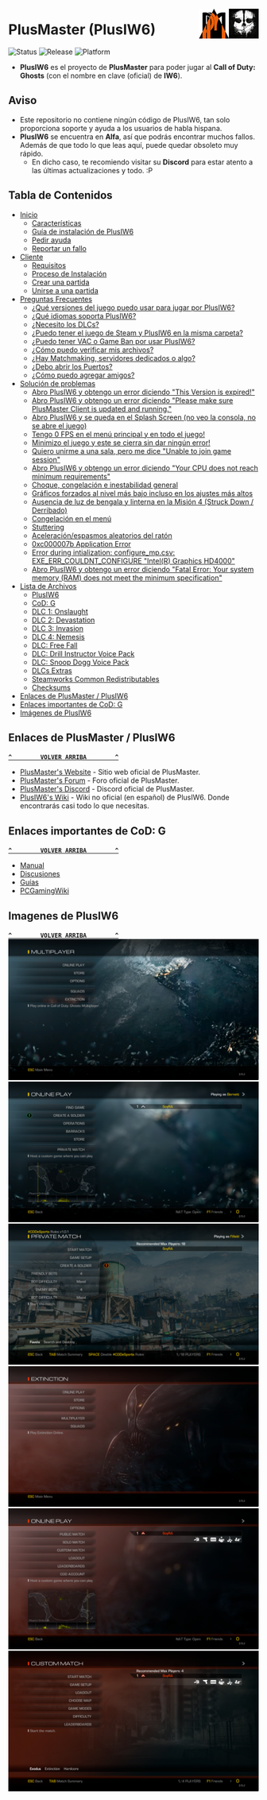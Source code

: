 <a href="#"><img src="Recursos/Imagenes/IW6-Ico.png" alt="IW6-Ico.png" title="Call of Duty: Ghosts" align="right" width="60" height="60"/></a>
<a href="#"><img src="Recursos/Imagenes/PM-Logo.png" alt="PM-Logo.png" title="PlusMaster" align="right" width="60" height="60"/></a>

# PlusMaster (PlusIW6)
![Status](https://img.shields.io/badge/Status-Online-green.svg) ![Release](https://img.shields.io/badge/Version-Alfa-red.svg) ![Platform](https://img.shields.io/badge/Platform-Windows-lightgrey.svg)
- **PlusIW6** es el proyecto de **PlusMaster** para poder jugar al **Call of Duty: Ghosts** (con el nombre en clave (oficial) de **IW6**).

## Aviso
- Este repositorio no contiene ningún código de PlusIW6, tan solo proporciona soporte y ayuda a los usuarios de habla hispana.
- **PlusIW6** se encuentra en **Alfa**, así que podrás encontrar muchos fallos. Además de que todo lo que leas aquí, puede quedar obsoleto muy rápido.
  - En dicho caso, te recomiendo visitar su **Discord** para estar atento a las últimas actualizaciones y todo. :P

## Tabla de Contenidos
- [Inicio](../../wiki)
  - [Características](../../wiki#características)
  - [Guía de instalación de PlusIW6](../../wiki#guía-de-instalación-de-plusiw6)
  - [Pedir ayuda](../../wiki#pedir-ayuda)
  - [Reportar un fallo](../../wiki#reportar-un-fallo-bug)
- [Cliente](../../wiki/Cliente)
  - [Requisitos](../../wiki/Cliente#requisitos)
  - [Proceso de Instalación](../../wiki/Cliente#proceso-de-instalación)
  - [Crear una partida](../../wiki/Cliente#crear-una-partida)
  - [Unirse a una partida](../../wiki/Cliente#unirse-a-una-partida)
- [Preguntas Frecuentes](../../wiki/Preguntas-Frecuentes)
  - [¿Qué versiones del juego puedo usar para jugar por PlusIW6?](../../wiki/Preguntas-Frecuentes#qué-versiones-del-juego-puedo-usar-para-jugar-por-plusiw6)
  - [¿Qué idiomas soporta PlusIW6?](../../wiki/Preguntas-Frecuentes#qué-idiomas-soporta-plusiw6)
  - [¿Necesito los DLCs?](../../wiki/Preguntas-Frecuentes#necesito-los-dlcs)
  - [¿Puedo tener el juego de Steam y PlusIW6 en la misma carpeta?](../../wiki/Preguntas-Frecuentes#puedo-tener-el-juego-de-steam-y-plusiw6-en-la-misma-carpeta)
  - [¿Puedo tener VAC o Game Ban por usar PlusIW6?](../../wiki/Preguntas-Frecuentes#puedo-tener-vac-o-game-ban-por-usar-plusiw6)
  - [¿Cómo puedo verificar mis archivos?](../../wiki/Preguntas-Frecuentes#cómo-puedo-verificar-mis-archivos)
  - [¿Hay Matchmaking, servidores dedicados o algo?](../../wiki/Preguntas-Frecuentes#hay-matchmaking-servidores-dedicados-o-algo)
  - [¿Debo abrir los Puertos?](../../wiki/Preguntas-Frecuentes#debo-abrir-los-puertos)
  - [¿Cómo puedo agregar amigos?](../../wiki/Preguntas-Frecuentes#cómo-puedo-agregar-amigos)
- [Solución de problemas](../../wiki/Soluci%C3%B3n-de-problemas)
  - [Abro PlusIW6 y obtengo un error diciendo "This Version is expired!"](../../wiki/Soluci%C3%B3n-de-problemas#abro-plusiw6-y-obtengo-un-error-diciendo-this-version-is-expired)
  - [Abro PlusIW6 y obtengo un error diciendo "Please make sure PlusMaster Client is updated and running."](../../wiki/Soluci%C3%B3n-de-problemas#abro-plusiw6-y-obtengo-un-error-diciendo-please-make-sure-plusmaster-client-is-updated-and-running)
  - [Abro PlusIW6 y se queda en el Splash Screen (no veo la consola, no se abre el juego)](../../wiki/Soluci%C3%B3n-de-problemas#abro-plusiw6-y-se-queda-en-el-splash-screen-no-veo-la-consola-no-se-abre-el-juego)
  - [Tengo 0 FPS en el menú principal y en todo el juego!](../../wiki/Soluci%C3%B3n-de-problemas#tengo-0-fps-en-el-menú-principal-y-en-todo-el-juego)
  - [Minimizo el juego y este se cierra sin dar ningún error!](../../wiki/Soluci%C3%B3n-de-problemas#minimizo-el-juego-y-este-se-cierra-sin-dar-ningún-error)
  - [Quiero unirme a una sala, pero me dice "Unable to join game session"](../../wiki/Soluci%C3%B3n-de-problemas#quiero-unirme-a-una-sala-pero-me-dice-unable-to-join-game-session)
  - [Abro PlusIW6 y obtengo un error diciendo "Your CPU does not reach minimum requirements"](../../wiki/Soluci%C3%B3n-de-problemas#abro-plusiw6-y-obtengo-un-error-diciendo-your-cpu-does-not-reach-minimum-requirements)
  - [Choque, congelación e inestabilidad general](../../wiki/Soluci%C3%B3n-de-problemas#choque-congelación-e-inestabilidad-general)
  - [Gráficos forzados al nivel más bajo incluso en los ajustes más altos](../../wiki/Soluci%C3%B3n-de-problemas#gráficos-forzados-al-nivel-más-bajo-incluso-en-los-ajustes-más-altos)
  - [Ausencia de luz de bengala y linterna en la Misión 4 (Struck Down / Derribado)](../../wiki/Soluci%C3%B3n-de-problemas#ausencia-de-luz-de-bengala-y-linterna-en-la-misión-4-struck-down--derribado)
  - [Congelación en el menú](../../wiki/Soluci%C3%B3n-de-problemas#congelación-en-el-menú)
  - [Stuttering](../../wiki/Soluci%C3%B3n-de-problemas#stuttering)
  - [Aceleración/espasmos aleatorios del ratón](../../wiki/Soluci%C3%B3n-de-problemas#aceleraciónespasmos-aleatorios-del-ratón)
  - [0xc000007b Application Error](../../wiki/Soluci%C3%B3n-de-problemas#0xc000007b-application-error)
  - [Error during intialization: configure_mp.csv: EXE_ERR_COULDNT_CONFIGURE "Intel(R) Graphics HD4000"](../../wiki/Soluci%C3%B3n-de-problemas#error-during-intialization-configure_mpcsv-exe_err_couldnt_configure-intelr-graphics-hd4000)
  - [Abro PlusIW6 y obtengo un error diciendo "Fatal Error: Your system memory (RAM) does not meet the minimum specification"](../../wiki/Soluci%C3%B3n-de-problemas#abro-plusiw6-y-obtengo-un-error-diciendo-fatal-error-your-system-memory-ram-does-not-meet-the-minimum-specification)
- [Lista de Archivos](../../wiki/Lista-de-Archivos)
  - [PlusIW6](../../wiki/Lista-de-Archivos#plusiw6)
  - [CoD: G](../../wiki/Lista-de-Archivos#cod-g)
  - [DLC 1: Onslaught](../../wiki/Lista-de-Archivos#dlc-1-onslaught)
  - [DLC 2: Devastation](../../wiki/Lista-de-Archivos#dlc-2-devastation)
  - [DLC 3: Invasion](../../wiki/Lista-de-Archivos#dlc-3-invasion)
  - [DLC 4: Nemesis](../../wiki/Lista-de-Archivos#dlc-4-nemesis)
  - [DLC: Free Fall](../../wiki/Lista-de-Archivos#dlc-free-fall)
  - [DLC: Drill Instructor Voice Pack](../../wiki/Lista-de-Archivos#dlc-drill-instructor-voice-pack)
  - [DLC: Snoop Dogg Voice Pack](../../wiki/Lista-de-Archivos#dlc-snoop-dogg-voice-pack)
  - [DLCs Extras](../../wiki/Lista-de-Archivos#dlcs-extras)
  - [Steamworks Common Redistributables](../../wiki/Lista-de-Archivos#steamworks-common-redistributables)
  - [Checksums](../../wiki/Lista-de-Archivos#checksums)
- [Enlaces de PlusMaster / PlusIW6](#enlaces-de-plusmaster--plusiw6)
- [Enlaces importantes de CoD: G](#enlaces-importantes-de-cod-g)
- [Imágenes de PlusIW6](#imagenes-de-plusiw6)

## Enlaces de PlusMaster / PlusIW6
**[`^        VOLVER ARRIBA        ^`](#tabla-de-contenidos)**
- [PlusMaster's Website](http://www.plusmaster.pro/) - Sitio web oficial de PlusMaster.
- [PlusMaster's Forum](http://www.plusmaster.pro/forum/) - Foro oficial de PlusMaster.
- [PlusMaster's Discord](http://discord.gg/w48zeR2) - Discord oficial de PlusMaster.
- [PlusIW6's Wiki](../../wiki) - Wiki no oficial (en español) de PlusIW6. Donde encontrarás casi todo lo que necesitas.

## Enlaces importantes de CoD: G
**[`^        VOLVER ARRIBA        ^`](#tabla-de-contenidos)**
- [Manual](https://www.callofduty.com/content/dam/atvi/callofduty/ghosts/manuals/Ghosts-Manual-PC-es.pdf)
- [Discusiones](https://steamcommunity.com/app/209160/discussions/)
- [Guías](https://steamcommunity.com/app/209160/guides/)
- [PCGamingWiki](https://pcgamingwiki.com/wiki/Call_of_Duty:_Ghosts)

## Imagenes de PlusIW6
**[`^        VOLVER ARRIBA        ^`](#tabla-de-contenidos)**
![PlusIW6-MP-01.png](Recursos/Imagenes/PlusIW6-MP-01.png)
![PlusIW6-MP-02.png](Recursos/Imagenes/PlusIW6-MP-02.png)
![PlusIW6-MP-03.png](Recursos/Imagenes/PlusIW6-MP-03.png)
![PlusIW6-E-01.png](Recursos/Imagenes/PlusIW6-E-01.png)
![PlusIW6-E-02.png](Recursos/Imagenes/PlusIW6-E-02.png)
![PlusIW6-E-03.png](Recursos/Imagenes/PlusIW6-E-03.png)
